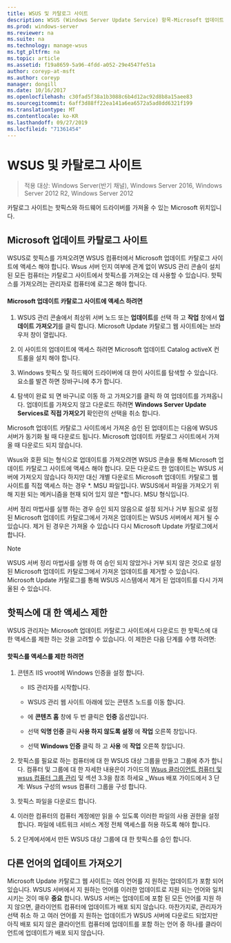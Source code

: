 ```yaml
---
title: WSUS 및 카탈로그 사이트
description: WSUS (Windows Server Update Service) 항목-Microsoft 업데이트 카탈로그 사이트에 액세스 하 여 WSUS에 핫픽스를 가져오는 방법
ms.prod: windows-server
ms.reviewer: na
ms.suite: na
ms.technology: manage-wsus
ms.tgt_pltfrm: na
ms.topic: article
ms.assetid: f19a8659-5a96-4fdd-a052-29e4547fe51a
author: coreyp-at-msft
ms.author: coreyp
manager: dongill
ms.date: 10/16/2017
ms.openlocfilehash: c30fad5f38a1b3088c6b4d12ac92d8b8a15aee83
ms.sourcegitcommit: 6aff3d88ff22ea141a6ea6572a5ad8dd6321f199
ms.translationtype: MT
ms.contentlocale: ko-KR
ms.lasthandoff: 09/27/2019
ms.locfileid: "71361454"
---
```

# <a name="wsus-and-the-catalog-site"></a>WSUS 및 카탈로그 사이트

>적용 대상: Windows Server(반기 채널), Windows Server 2016, Windows Server 2012 R2, Windows Server 2012

카탈로그 사이트는 핫픽스와 하드웨어 드라이버를 가져올 수 있는 Microsoft 위치입니다.

## <a name="the-microsoft-update-catalog-site"></a>Microsoft 업데이트 카탈로그 사이트
WSUS로 핫픽스를 가져오려면 WSUS 컴퓨터에서 Microsoft 업데이트 카탈로그 사이트에 액세스 해야 합니다. Wsus 서버 인지 여부에 관계 없이 WSUS 관리 콘솔이 설치 된 모든 컴퓨터는 카탈로그 사이트에서 핫픽스를 가져오는 데 사용할 수 있습니다. 핫픽스를 가져오려는 관리자로 컴퓨터에 로그온 해야 합니다.

#### <a name="to-access-the-microsoft-update-catalog-site"></a>Microsoft 업데이트 카탈로그 사이트에 액세스 하려면

1.  WSUS 관리 콘솔에서 최상위 서버 노드 또는 **업데이트**를 선택 하 고 **작업** 창에서 **업데이트 가져오기**를 클릭 합니다. Microsoft Update 카탈로그 웹 사이트에는 브라우저 창이 열립니다.

2.  이 사이트의 업데이트에 액세스 하려면 Microsoft 업데이트 Catalog activeX 컨트롤을 설치 해야 합니다.

3.  Windows 핫픽스 및 하드웨어 드라이버에 대 한이 사이트를 탐색할 수 있습니다. 요소를 발견 하면 장바구니에 추가 합니다.

4.  탐색이 완료 되 면 바구니로 이동 하 고 가져오기를 클릭 하 여 업데이트를 가져옵니다. 업데이트를 가져오지 않고 다운로드 하려면 **Windows Server Update Services로 직접 가져오기** 확인란의 선택을 취소 합니다.

Microsoft 업데이트 카탈로그 사이트에서 가져온 승인 된 업데이트는 다음에 WSUS 서버가 동기화 될 때 다운로드 됩니다. Microsoft 업데이트 카탈로그 사이트에서 가져올 때 다운로드 되지 않습니다.

Wsus와 호환 되는 형식으로 업데이트를 가져오려면 WSUS 콘솔을 통해 Microsoft 업데이트 카탈로그 사이트에 액세스 해야 합니다. 모든 다운로드 한 업데이트는 WSUS 서버에 가져오지 않습니다 하지만 대신 개별 다운로드 Microsoft 업데이트 카탈로그 웹 사이트를 직접 액세스 하는 경우 *. MSU 파일입니다. WSUS에서 파일을 가져오기 위해 지원 되는 메커니즘을 현재 되어 있지 않은 \*합니다. MSU 형식입니다.

서버 정리 마법사를 실행 하는 경우 승인 되지 않음으로 설정 되거나 거부 됨으로 설정 된 Microsoft 업데이트 카탈로그에서 가져온 업데이트는 WSUS 서버에서 제거 될 수 있습니다. 제거 된 경우은 가져올 수 있습니다 다시 Microsoft Update 카탈로그에서 합니다.

> [!NOTE]
> WSUS 서버 정리 마법사를 실행 하 여 승인 되지 않았거나 거부 되지 않은 것으로 설정 된 Microsoft 업데이트 카탈로그에서 가져온 업데이트를 제거할 수 있습니다. Microsoft Update 카탈로그를 통해 WSUS 시스템에서 제거 된 업데이트를 다시 가져올된 수 있습니다.

## <a name="restricting-access-to-hotfixes"></a>핫픽스에 대 한 액세스 제한
WSUS 관리자는 Microsoft 업데이트 카탈로그 사이트에서 다운로드 한 핫픽스에 대 한 액세스를 제한 하는 것을 고려할 수 있습니다. 이 제한은 다음 단계를 수행 하려면:

#### <a name="to-restrict-access-to-hotfixes"></a>핫픽스를 액세스를 제한 하려면

1.  콘텐츠 IIS vroot에 Windows 인증을 설정 합니다.

    -   IIS 관리자를 시작합니다.

    -   WSUS 관리 웹 사이트 아래에 있는 콘텐츠 노드를 이동 합니다.

    -   에 **콘텐츠 홈** 창에 두 번 클릭은 **인증** 옵션입니다.

    -   선택 **익명 인증** 클릭 **사용 하지 않도록 설정** 에 **작업** 오른쪽 창입니다.

    -   선택 **Windows 인증** 클릭 하 고 **사용** 에 **작업** 오른쪽 창입니다.

2.  핫픽스를 필요로 하는 컴퓨터에 대 한 WSUS 대상 그룹을 만들고 그룹에 추가 합니다. 컴퓨터 및 그룹에 대 한 자세한 내용은이 가이드의 [Wsus 클라이언트 컴퓨터 및 wsus 컴퓨터 그룹 관리](managing-wsus-client-computers-and-wsus-computer-groups.md) 및 섹션 3.3을 참조 하세요 [. ](../deploy/2-configure-wsus.md#23-configure-wsus-computer-groups)Wsus 배포 가이드에서 3 단계: Wsus 구성의 wsus 컴퓨터 그룹을 구성 합니다.

3.  핫픽스 파일을 다운로드 합니다.

4.  이러한 컴퓨터의 컴퓨터 계정에만 읽을 수 있도록 이러한 파일의 사용 권한을 설정 합니다. 파일에 네트워크 서비스 계정 전체 액세스를 허용 하도록 해야 합니다.

5.  2 단계에서에서 만든 WSUS 대상 그룹에 대 한 핫픽스를 승인 합니다.

## <a name="importing-updates-in-different-languages"></a>다른 언어의 업데이트 가져오기
Microsoft Update 카탈로그 웹 사이트는 여러 언어를 지 원하는 업데이트가 포함 되어 있습니다. WSUS 서버에서 지 원하는 언어를 이러한 업데이트로 지원 되는 언어와 일치 시키는 것이 매우 **중요** 합니다. WSUS 서버는 업데이트에 포함 된 모든 언어를 지원 하지 않으면, 클라이언트 컴퓨터에 업데이트가 배포 되지 않습니다. 마찬가지로, 관리자가 선택 취소 하 고 여러 언어를 지 원하는 업데이트가 WSUS 서버에 다운로드 되었지만 아직 배포 되지 않은 클라이언트 컴퓨터에 업데이트를 포함 하는 언어 중 하나를 클라이언트에 업데이트가 배포 되지 않습니다.
